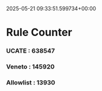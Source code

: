 2025-05-21 09:33:51.599734+00:00
# Rule Counter 
 ### UCATE : 638547

 ### Veneto : 145920

 ### Allowlist : 13930